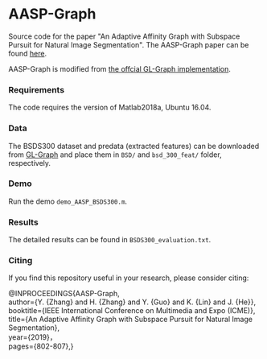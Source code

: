 # AASP-Graph

Source code for the paper "An Adaptive Affinity Graph with Subspace Pursuit for Natural Image Segmentation". The AASP-Graph paper can be found [here](https://ieeexplore.ieee.org/document/8784904).

AASP-Graph is modified from [the offcial GL-Graph implementation](https://github.com/xiaofanglegoc/global-local-affinity-graph).


### Requirements
The code requires the version of Matlab2018a, Ubuntu 16.04.


### Data
The BSDS300 dataset and predata (extracted features) can be downloaded from [GL-Graph](https://github.com/xiaofanglegoc/global-local-affinity-graph) and place them in `BSD/` and `bsd_300_feat/` folder, respectively.


### Demo
Run the demo `demo_AASP_BSDS300.m`.


### Results
The detailed results can be found in `BSDS300_evaluation.txt`.


### Citing
If you find this repository useful in your research, please consider citing:

@INPROCEEDINGS{AASP-Graph,  
  author={Y. {Zhang} and H. {Zhang} and Y. {Guo} and K. {Lin} and J. {He}},  
  booktitle={IEEE International Conference on Multimedia and Expo (ICME)},   
  title={An Adaptive Affinity Graph with Subspace Pursuit for Natural Image Segmentation},   
  year={2019}，  
  pages={802-807},}




